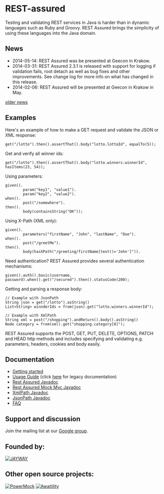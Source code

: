 # REST-assured

Testing and validating REST services in Java is harder than in dynamic languages 
such as Ruby and Groovy. REST Assured brings the simplicity of using these 
languages into the Java domain.


## News 

* 2014-05-14: REST Assured was be presented at Geecon in Krakow.
* 2014-03-31: REST Assured 2.3.1 is released with support for logging if validation 
  fails, root detach as well as bug fixes and other improvements. See change log for 
  more info on what has changed in this release.
* 2014-02-06: REST Assured will be presented at Geecon in Krakow in May.

[older news](https://code.google.com/p/rest-assured/wiki/OldNews)

## Examples
Here's an example of how to make a GET request and validate the JSON or XML response:

    get("/lotto").then().assertThat().body("lotto.lottoId", equalTo(5));


Get and verify all winner ids:

    get("/lotto").then().assertThat().body("lotto.winners.winnerId", hasItems(23, 54));


Using parameters:

    given().
            param("key1", "value1").
            param("key2", "value2").
    when().
            post("/somewhere").
    then().
            body(containsString("OK"));


Using X-Path (XML only):

    given().
            parameters("firstName", "John", "lastName", "Doe").
    when().
            post("/greetMe").
    then().
            body(hasXPath("/greeting/firstName[text()='John']")).


Need authentication? REST Assured provides several authentication mechanisms:

    given().auth().basic(username, password).when().get("/secured").then().statusCode(200);


Getting and parsing a response body:

    // Example with JsonPath
    String json = get("/lotto").asString()
    List<String> winnderIds = from(json).get("lotto.winners.winnerId");
    
    // Example with XmlPath
    String xml = post("/shopping").andReturn().body().asString()
    Node category = from(xml).get("shopping.category[0]");


REST Assured supports the POST, GET, PUT, DELETE, OPTIONS, PATCH and HEAD http 
methods and includes specifying and validating e.g. parameters, headers, cookies 
and body easily.


## Documentation

* [Getting started](https://code.google.com/p/rest-assured/wiki/GettingStarted)
* [Usage Guide](https://code.google.com/p/rest-assured/wiki/Usage) (click [here](https://code.google.com/p/rest-assured/wiki/Usage_Legacy) for legacy documentation)
* [Rest Assured Javadoc](http://rest-assured.googlecode.com/svn/tags/2.3.1/apidocs/com/jayway/restassured/RestAssured.html)
* [Rest Assured Mock Mvc Javadoc](http://rest-assured.googlecode.com/svn/tags/2.3.1/apidocs/com/jayway/restassured/module/mockmvc/RestAssuredMockMvc.html)
* [XmlPath Javadoc](http://rest-assured.googlecode.com/svn/tags/2.3.1/apidocs/com/jayway/restassured/path/xml/XmlPath.html)
* [JsonPath Javadoc](http://rest-assured.googlecode.com/svn/tags/2.3.1/apidocs/com/jayway/restassured/path/json/JsonPath.html)
* [FAQ](https://code.google.com/p/rest-assured/wiki/FAQ)

## Support and discussion
Join the mailing list at our [Google group](http://groups.google.com/group/rest-assured). 

## Founded by:
[![JAYWAY](http://www.arctiquator.com/oppenkallkod/assets/images/jayway_logo.png)](http://www.jayway.com/)

## Other open source projects:
[![PowerMock](http://powermock.googlecode.com/svn/trunk/src/site/resources/images/logos/powermock.png)](http://www.powermock.org/)
[![Awaitility](http://github.com/jayway/awaitility/raw/master/resources/Awaitility_logo_red_small.png)](http://code.google.com/p/awaitility)


